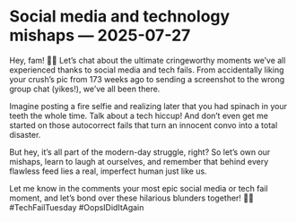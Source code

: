 # Social media and technology mishaps — 2025-07-27

Hey, fam! 📱💥 Let’s chat about the ultimate cringeworthy moments we’ve all experienced thanks to social media and tech fails. From accidentally liking your crush’s pic from 173 weeks ago to sending a screenshot to the wrong group chat (yikes!), we’ve all been there.

Imagine posting a fire selfie and realizing later that you had spinach in your teeth the whole time. Talk about a tech hiccup! And don’t even get me started on those autocorrect fails that turn an innocent convo into a total disaster.

But hey, it’s all part of the modern-day struggle, right? So let’s own our mishaps, learn to laugh at ourselves, and remember that behind every flawless feed lies a real, imperfect human just like us.

Let me know in the comments your most epic social media or tech fail moment, and let’s bond over these hilarious blunders together! 🙈😂 #TechFailTuesday #OopsIDidItAgain